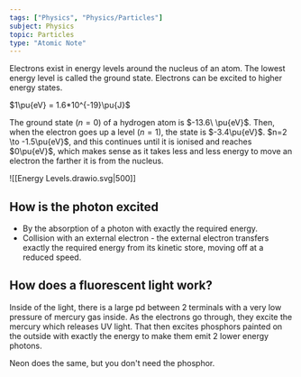 ```yaml
---
tags: ["Physics", "Physics/Particles"]
subject: Physics
topic: Particles
type: "Atomic Note"
---
```


Electrons exist in energy levels around the nucleus of an atom. The lowest energy level is called the ground state. Electrons can be excited to higher energy states.

$1\pu{eV} = 1.6*10^{-19}\pu{J}$

The ground state ($n=0$) of a hydrogen atom is $-13.6\ \pu{eV}$.
Then, when the electron goes up a level ($n=1$), the state is $-3.4\pu{eV}$.
$n=2 \to -1.5\pu{eV}$, and this continues until it is ionised and reaches $0\pu{eV}$, which makes sense as it takes less and less energy to move an electron the farther it is from the nucleus.


![[Energy Levels.drawio.svg|500]]

## How is the photon excited

 - By the absorption of a photon with exactly the required energy.
 - Collision with an external electron - the external electron transfers exactly the required energy from its kinetic store, moving off at a reduced speed.

## How does a fluorescent light work?

Inside of the light, there is a large pd between 2 terminals with a very low pressure of mercury gas inside. As the electrons go through, they excite the mercury which releases UV light. That then excites phosphors painted on the outside with exactly the energy to make them emit 2 lower energy photons.

Neon does the same, but you don't need the phosphor.